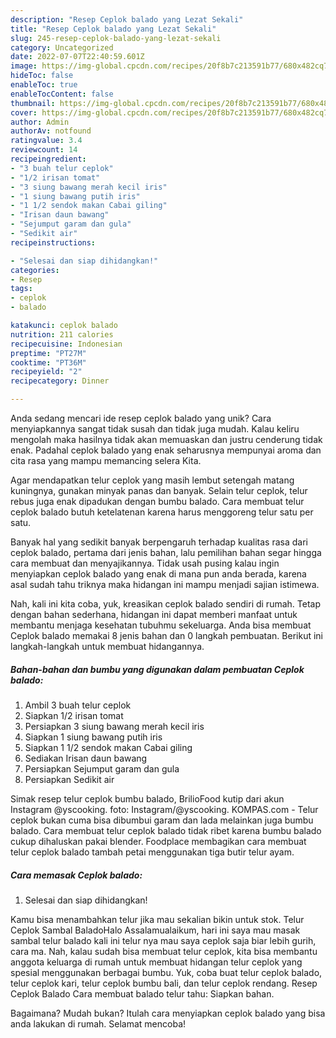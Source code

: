 ```yaml
---
description: "Resep Ceplok balado yang Lezat Sekali"
title: "Resep Ceplok balado yang Lezat Sekali"
slug: 245-resep-ceplok-balado-yang-lezat-sekali
category: Uncategorized
date: 2022-07-07T22:40:59.601Z
image: https://img-global.cpcdn.com/recipes/20f8b7c213591b77/680x482cq70/ceplok-balado-foto-resep-utama.jpg
hideToc: false
enableToc: true
enableTocContent: false
thumbnail: https://img-global.cpcdn.com/recipes/20f8b7c213591b77/680x482cq70/ceplok-balado-foto-resep-utama.jpg
cover: https://img-global.cpcdn.com/recipes/20f8b7c213591b77/680x482cq70/ceplok-balado-foto-resep-utama.jpg
author: Admin
authorAv: notfound
ratingvalue: 3.4
reviewcount: 14
recipeingredient:
- "3 buah telur ceplok"
- "1/2 irisan tomat"
- "3 siung bawang merah kecil iris"
- "1 siung bawang putih iris"
- "1 1/2 sendok makan Cabai giling"
- "Irisan daun bawang"
- "Sejumput garam dan gula"
- "Sedikit air"
recipeinstructions:

- "Selesai dan siap dihidangkan!"
categories:
- Resep
tags:
- ceplok
- balado

katakunci: ceplok balado 
nutrition: 211 calories
recipecuisine: Indonesian
preptime: "PT27M"
cooktime: "PT36M"
recipeyield: "2"
recipecategory: Dinner

---
```





Anda sedang mencari ide resep ceplok balado yang unik? Cara menyiapkannya sangat tidak susah dan tidak juga mudah. Kalau keliru mengolah maka hasilnya tidak akan memuaskan dan justru cenderung tidak enak. Padahal ceplok balado yang enak seharusnya mempunyai aroma dan cita rasa yang mampu memancing selera Kita.





Agar mendapatkan telur ceplok yang masih lembut setengah matang kuningnya, gunakan minyak panas dan banyak. Selain telur ceplok, telur rebus juga enak dipadukan dengan bumbu balado. Cara membuat telur ceplok balado butuh ketelatenan karena harus menggoreng telur satu per satu.

Banyak hal yang sedikit banyak berpengaruh terhadap kualitas rasa dari ceplok balado, pertama dari jenis bahan, lalu pemilihan bahan segar hingga cara membuat dan menyajikannya. Tidak usah pusing kalau ingin menyiapkan ceplok balado yang enak di mana pun anda berada, karena asal sudah tahu triknya maka hidangan ini mampu menjadi sajian istimewa.






Nah, kali ini kita coba, yuk, kreasikan ceplok balado sendiri di rumah. Tetap dengan bahan sederhana, hidangan ini dapat memberi manfaat untuk membantu menjaga kesehatan tubuhmu sekeluarga. Anda bisa membuat Ceplok balado memakai 8 jenis bahan dan 0 langkah pembuatan. Berikut ini langkah-langkah untuk membuat hidangannya.

<!--inarticleads1-->

##### Bahan-bahan dan bumbu yang digunakan dalam pembuatan Ceplok balado:

1. Ambil 3 buah telur ceplok
1. Siapkan 1/2 irisan tomat
1. Persiapkan 3 siung bawang merah kecil iris
1. Siapkan 1 siung bawang putih iris
1. Siapkan 1 1/2 sendok makan Cabai giling
1. Sediakan Irisan daun bawang
1. Persiapkan Sejumput garam dan gula
1. Persiapkan Sedikit air


Simak resep telur ceplok bumbu balado, BrilioFood kutip dari akun Instagram @yscooking. foto: Instagram/@yscooking. KOMPAS.com - Telur ceplok bukan cuma bisa dibumbui garam dan lada melainkan juga bumbu balado. Cara membuat telur ceplok balado tidak ribet karena bumbu balado cukup dihaluskan pakai blender. Foodplace membagikan cara membuat telur ceplok balado tambah petai menggunakan tiga butir telur ayam. 

<!--inarticleads2-->

##### Cara memasak Ceplok balado:


1. Selesai dan siap dihidangkan!

Kamu bisa menambahkan telur jika mau sekalian bikin untuk stok. Telur Ceplok Sambal BaladoHalo Assalamualaikum, hari ini saya mau masak sambal telur balado kali ini telur nya mau saya ceplok saja biar lebih gurih, cara ma. Nah, kalau sudah bisa membuat telur ceplok, kita bisa membantu anggota keluarga di rumah untuk membuat hidangan telur ceplok yang spesial menggunakan berbagai bumbu. Yuk, coba buat telur ceplok balado, telur ceplok kari, telur ceplok bumbu bali, dan telur ceplok rendang. Resep Ceplok Balado Cara membuat balado telur tahu: Siapkan bahan. 

Bagaimana? Mudah bukan? Itulah cara menyiapkan ceplok balado yang bisa anda lakukan di rumah. Selamat mencoba!
